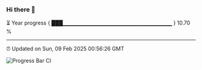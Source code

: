 ### Hi there 👋

⏳ Year progress { ███▁▁▁▁▁▁▁▁▁▁▁▁▁▁▁▁▁▁▁▁▁▁▁▁▁▁▁ } 10.70 %

---

⏰ Updated on Sun, 09 Feb 2025 00:56:26 GMT

![Progress Bar CI](https://github.com/code-lakshay/GitHub-Actions-Demo/workflows/Progress%20Bar%20CI/badge.svg)
